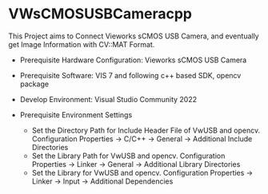 # VWsCMOSUSBCameracpp

This Project aims to Connect Vieworks sCMOS USB Camera, and eventually get Image Information with CV::MAT Format.
 - Prerequisite Hardware Configuration: Vieworks sCMOS USB Camera
 - Prerequisite Software: VIS 7 and following c++ based SDK, opencv package
 - Develop Environment: Visual Studio Community 2022
 
 - Prerequisite Environment Settings
   - Set the Directory Path for Include Header File of VwUSB and opencv.
     Configuration Properties → C/C++ → General → Additional Include Directories
   - Set the Library Path for VwUSB and opencv.
     Configuration Properties → Linker → General → Additional Library Directories
   - Set the Library for VwUSB and opencv.
     Configuration Properties → Linker → Input → Additional Dependencies
